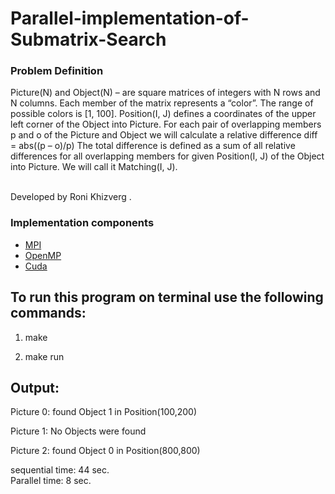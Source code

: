 # Parallel-implementation-of-Submatrix-Search

### Problem Definition

Picture(N) and Object(N) – are square matrices of integers with N rows and N columns. Each member of the matrix represents a “color”. The range of possible colors is [1, 100].
Position(I, J) defines a coordinates of the upper left corner of the Object into Picture. 
For each pair of overlapping members p and o of the Picture and Object we will calculate a relative difference
			                                                  	diff =  abs((p – o)/p)
The total difference is defined as a sum of all relative differences for all overlapping members for given Position(I, J) of the Object into Picture. We will call it Matching(I, J).

<br />
Developed by  Roni Khizverg .

### Implementation components

* [MPI](https://www.mcs.anl.gov/research/projects/mpi/)
* [OpenMP](https://tildesites.bowdoin.edu/~ltoma/teaching/cs3225-GIS/fall17/Lectures/openmp.html)
* [Cuda]([https://tildesites.bowdoin.edu/~ltoma/teaching/cs3225-GIS/fall17/Lectures/openmp.html](https://developer.nvidia.com/cuda-toolkit))

## To run this program on terminal use the following commands:

1. make

2. make run 

## Output:

Picture 0: found Object 1 in Position(100,200)

Picture 1: No Objects were found

Picture 2: found Object 0 in Position(800,800)

sequential time: 44 sec.
<br />
Parallel time: 8 sec.


